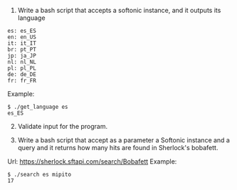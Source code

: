 1) Write a bash script that accepts a softonic instance, and it
outputs its language
```
es: es_ES
en: en_US
it: it_IT
br: pt_PT
jp: ja_JP
nl: nl_NL
pl: pl_PL
de: de_DE
fr: fr_FR
```

Example:
```
$ ./get_language es
es_ES
```

2) Validate input for the program.

3) Write a bash script that accept as a parameter a Softonic instance
and a query and it returns how many hits are found in Sherlock's bobafett.

Url: https://sherlock.sftapi.com/search/Bobafett
Example:
```
$ ./search es mipito
17
```
